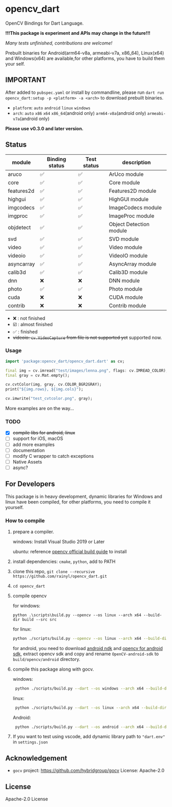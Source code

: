 # opencv_dart

OpenCV Bindings for Dart Language.

**!!!This package is experiment and APIs may change in the future!!!**

*Many tests unfinished, contributions are welcome!*

Prebuilt binaries for Android(arm64-v8a, armeabi-v7a, x86_64), Linux(x64) and Windows(x64) are available,for other platforms, you have to build them your self.

## IMPORTANT

After added to `pubspec.yaml` or install by commandline,
please run `dart run opencv_dart:setup -p <platform> -a <arch>` to download
prebuilt binaries.

- `platform`: `auto` `android` `linux` `windows`
- `arch`: `auto` `x86` `x64` `x86_64`(android only) `arm64-v8a`(android only) `armeabi-v7a`(android only)

**Please use v0.3.0 and later version.**

## Status

| module     | Binding status     | Test status        | description             |
| ---------- | ------------------ | ------------------ | ----------------------- |
| aruco      | :white_check_mark: | :white_check_mark: | ArUco module            |
| core       | :white_check_mark: | :white_check_mark: | Core module             |
| features2d | :white_check_mark: | :white_check_mark: | Features2D module       |
| highgui    | :white_check_mark: | :white_check_mark: | HighGUI module          |
| imgcodecs  | :white_check_mark: | :white_check_mark: | ImageCodecs module      |
| imgproc    | :white_check_mark: | :white_check_mark: | ImageProc module        |
| objdetect  | :white_check_mark: | :white_check_mark: | Object Detection module |
| svd        | :white_check_mark: | :white_check_mark: | SVD module              |
| video      | :white_check_mark: | :white_check_mark: | Video module            |
| videoio    | :white_check_mark: | :white_check_mark: | VideoIO module          |
| asyncarray | :white_check_mark: | :white_check_mark: | AsyncArray module       |
| calib3d    | :white_check_mark: | :white_check_mark: | Calib3D module          |
| dnn        | :x:                | :x:                | DNN module              |
| photo      | :white_check_mark: | :white_check_mark: | Photo module            |
| cuda       | :x:                | :x:                | CUDA module             |
| contrib    | :x:                | :x:                | Contrib module          |

- :x: : not finished
- :ballot_box_with_check: : almost finished
- :white_check_mark: : finished
- ~~videoio: `cv.VideoCapture` from file is not supported yet~~ supported now.

### Usage

```dart
import 'package:opencv_dart/opencv_dart.dart' as cv;

final img = cv.imread("test/images/lenna.png", flags: cv.IMREAD_COLOR);
final gray = cv.Mat.empty();

cv.cvtColor(img, gray, cv.COLOR_BGR2GRAY);
print("${img.rows}, ${img.cols}");

cv.imwrite("test_cvtcolor.png", gray);
```

More examples are on the way...

### TODO

- [x] ~~compile libs for android, linux~~
- [ ] support for iOS, macOS
- [ ] add more examples
- [ ] documentation
- [ ] modify C wrapper to catch exceptions
- [ ] Native Assets
- [ ] async?

## For Developers

This package is in heavy development, dynamic libraries for Windows and linux have been compiled, for other platforms, you need to compile it yourself.

### How to compile

1. prepare a compiler.

   windows: Install Visual Studio 2019 or Later

   ubuntu: reference [opencv official build guide](https://docs.opencv.org/4.x/d7/d9f/tutorial_linux_install.html) to install
2. install dependencies: `cmake`, `python`, add to PATH
3. clone this repo, `git clone --recursive https://github.com/rainyl/opencv_dart.git`
4. `cd opencv_dart`
5. compile opencv

   for windows:

   ```pwsh
   python .\scripts\build.py --opencv --os linux --arch x64 --build-dir build --src src
   ```

    for linux:

    ```bash
    python ./scripts/build.py --opencv --os linux --arch x64 --build-dir build --src src
    ```

    for android, you need to download [android ndk](https://developer.android.com/ndk/downloads) and [opencv for android sdk](https://opencv.org/releases/), extract opencv sdk and copy and rename `OpenCV-android-sdk` to `build/opencv/android` directory.

6. compile this package along with gocv.

   windows:

   ```bash
    python ./scripts/build.py --dart --os windows --arch x64 --build-dir build --src src
    ```

   linux:

   ```bash
    python ./scripts/build.py --dart --os linux --arch x64 --build-dir build --src src
    ```

   Android:

   ```bash
    python ./scripts/build.py --dart --os android --arch x64 --build-dir build --src src --android-ndk <Android NDK path> --android-abi <x86_64, arm64-v8a, armeabi-v7a>
    ```

7. If you want to test using vscode, add dynamic library path to `"dart.env"` in `settings.json`

## Acknowledgement

- `gocv` project: <https://github.com/hybridgroup/gocv> License: Apache-2.0

## License

Apache-2.0 License
